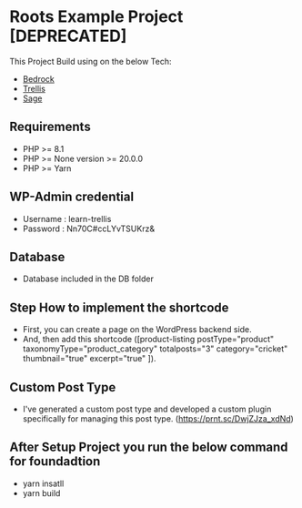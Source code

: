 # Roots Example Project [DEPRECATED]

This Project Build using on the below Tech:

* [Bedrock](https://github.com/roots/bedrock)
* [Trellis](https://roots.io/trellis/)
* [Sage](https://roots.io/sage/)

## Requirements

* PHP >= 8.1
* PHP >= None version >= 20.0.0
* PHP >= Yarn

## WP-Admin credential

* Username : learn-trellis
* Password : Nn70C#ccLYvTSUKrz&

## Database

* Database included in the DB folder

## Step How to implement the shortcode

* First, you can create a page on the WordPress backend side.
* And, then add this shortcode ([product-listing postType="product" taxonomyType="product_category" totalposts="3" category="cricket" thumbnail="true" excerpt="true" ]).

## Custom Post Type

* I've generated a custom post type and developed a custom plugin specifically for managing this post type. (https://prnt.sc/DwjZJza_xdNd)

## After Setup Project you run the below command for foundadtion

* yarn insatll
* yarn build